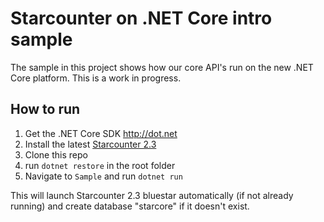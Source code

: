# Starcounter on .NET Core intro sample

The sample in this project shows how our core API's run on the new .NET Core platform. This is a work in progress.

## How to run

1. Get the .NET Core SDK http://dot.net
2. Install the latest [Starcounter 2.3](http://downloads.starcounter.com/download/Starcounter/PnextNightlyBuilds/latest)
3. Clone this repo
4. run `dotnet restore` in the root folder
5. Navigate to `Sample` and run `dotnet run`

This will launch Starcounter 2.3 bluestar automatically (if not already running) and create database "starcore" if it doesn't exist.

